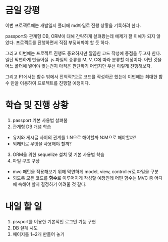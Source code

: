# 금일 강평
이번 프로젝트에는 개발일지 폴더에 md파일로 진행 상황을 기록하려 한다.

passport와 관계형 DB, ORM에 대해 간략하게 살펴봤는데 예제가 잘 이해가 되지 않았다. 프로젝트를 진행하면서 직접 부딪혀봐야 할 듯 하다.

그리고 이번에는 프로젝트 진행도 중요하지만 깔끔한 코드 작성에 중점을 두고자 한다. 일단 막연하게 만들어질 .js 파일의 종류를 M, V, C에 따라 분류할 예정이다. 어떤 것을 어느 폴더에 넣어야 맞는건지 아직은 판단하기 어렵지만 우선 이렇게 진행해보자.

그리고 P1에서는 함수 밖에서 전역적?으로 코드를 작성하곤 했는데 이번에는 최대한 함수 만을 이용하여 프로젝트를 진행할 예정이다.


# 학습 및 진행 상황
1. passport 기본 사용법 살펴봄
2. 관계형 DB 개념 학습
  - 유저와 게시글 사이의 관계를 1:N으로 해야할까 N:M으로 해야할까?
  - 외래키로 무엇을 사용해야 할까?
3. ORM을 위한 sequelize 설치 및 기본 사용법 학습
4. 파일 구조 구상
  - mvc 패턴을 적용해보기 위해 막연하게 model, view, controller로 파일을 구분
  - 되도록 모든 코드를 **함수**로 이루어지게 작성할 예정인데 어떤 함수는 MVC 중 어디에 속해야 할지 결정하기 어려울 것 같다.

# 내일 할 일
1. pssport를 이용한 기본적인 로그인 기능 구현
2. DB 설계 시도
3. 페이지틀 1~2개 만들어 놓기